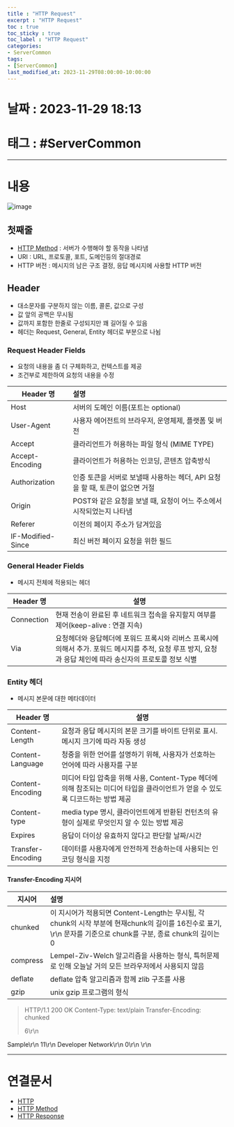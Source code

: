 ```yaml
---
title : "HTTP Request"
excerpt : "HTTP Request"
toc : true
toc_sticky : true
toc_label : "HTTP Request"
categories:
- ServerCommon
tags:
- [ServerCommon]
last_modified_at: 2023-11-29T08:00:00-10:00:00
---
```


# 날짜 : 2023-11-29 18:13

# 태그 : #ServerCommon
---

# 내용
  
![image](../../assets/images/HTTPRequest.png)

## 첫째줄 
- [HTTP Method](../../servercommon/servercommon-HTTP-Method) : 서버가 수행해야 할 동작을 나타냄
- URI : URL, 프로토콜, 포트, 도메인등의 절대경로
- HTTP 버전 : 메시지의 남은 구조 결정, 응답 메시지에 사용할 HTTP 버전

## Header
- 대소문자를 구분하지 않는 이름, 콜론, 값으로 구성
- 값 앞의 공백은 무시됨
- 값까지 포함한 한줄로 구성되지만 꽤 길어질 수 있음
- 헤더는 Request, General, Entity 헤더로 부분으로 나뉨

### Request Header Fields
- 요청의 내용을 좀 더 구체화하고, 컨텍스트를 제공
- 조건부로 제한하여 요청의 내용을 수정

| Header 명         | 설명                                                                          |
| ----------------- |:----------------------------------------------------------------------------- |
| Host              | 서버의 도메인 이름(포트는 optional)                                           |
| User-Agent        | 사용자 에어전트의 브라우저, 운영체제, 플랫폼 및 버전                          |
| Accept            | 클라리언트가 허용하는 파일 형식 (MIME TYPE)                                   |
| Accept-Encoding   | 클라이언트가 허용하는 인코딩, 콘텐츠 압축방식                                 |
| Authorization     | 인증 토큰을 서버로 보낼때 사용하는 헤더, API 요청을 할 때, 토큰이 없으면 거절 |
| Origin            | POST와 같은 요청을 보낼 때, 요청이 어느 주소에서 시작되었는지 나타냄          |
| Referer           | 이전의 페이지 주소가 담겨있음                                                 |
| IF-Modified-Since | 최신 버전 페이지 요청을 위한 필드                                             |

### General Header Fields
- 메시지 전체에 적용되는 헤더

| Header 명  | 설명                                                                                                                                                         |
| ---------- | ------------------------------------------------------------------------------------------------------------------------------------------------------------ |
| Connection | 현재 전송이 완료된 후 네트워크 접속을 유지할지 여부를 제어(keep-alive : 연결 지속)                                                                           |
| Via        | 요청헤더와 응답헤더에 포워드 프록시와 리버스 프록시에 의해서 추가. 포워드 메시지를 추적, 요청 루프 방지, 요청과 응답 체인에 따라 송신자의 프로토콜 정보 식별 |

### Entity 헤더
- 메시지 본문에 대한 메타데이터

| Header 명 | 설명 |
| ---- | ---- |
| Content-Length | 요청과 응답 메시지의 본문 크기를 바이트 단위로 표시. 메시지 크기에 따라 자동 생성 |
| Content-Language | 청중을 위한 언어를 설명하기 위해, 사용자가 선호하는 언어에 따라 사용자를 구분 |
| Content-Encoding | 미디어 타입 압축을 위해 사용, Content-Type 헤더에 의해 참조되는 미디어 타입을 클라이언트가 얻을 수 있도록 디코드하는 방법 제공 |
| Content-type | media type 명시, 클라이언트에게 반환된 컨턴츠의 유형이 실제로 무엇인지 알 수 있는 방법 제공 |
| Expires | 응답이 더이상 유효하지 않다고 판단할 날짜/시간 |
| Transfer-Encoding | 데이터를 사용자에게 안전하게 전송하는데 사용되는 인코딩 형식을 지정 |

#### Transfer-Encoding 지시어

| 지시어   | 설명                                                                                                                                                            |
| -------- |:--------------------------------------------------------------------------------------------------------------------------------------------------------------- |
| chunked  | 이 지시어가 적용되면 Content-Length는 무시됨, 각 chunk의 시작 부분에 현재chunk의 길이를 16진수로 표기, \r\n 문자를 기준으로 chunk를 구분, 종료 chunk의 길이는 0 |
| compress | Lempel-Ziv-Welch 알고리즘을 사용하는 형식, 특허문제로 인해 오늘날 거의 모든 브라우저에서 사용되지 않음                                                          |
| deflate  | deflate 압축 알고리즘과 함께 zlib 구조를 사용                                                                                                                   |
| gzip     | unix gzip 프로그램의 형식                                                                                                                                       |

>
> HTTP/1.1 200 OK
> Content-Type: text/plain
> Transfer-Encoding: chunked
>
> 6\r\n

Sample\r\n
11\r\n
Developer Network\r\n
0\r\n
\r\n

---

# 연결문서
- [HTTP](../../servercommon/servercommon-HTTP)
- [HTTP Method](../../servercommon/servercommon-HTTP-Method)
- [HTTP Response](../../servercommon/servercommon-HTTP-Response)